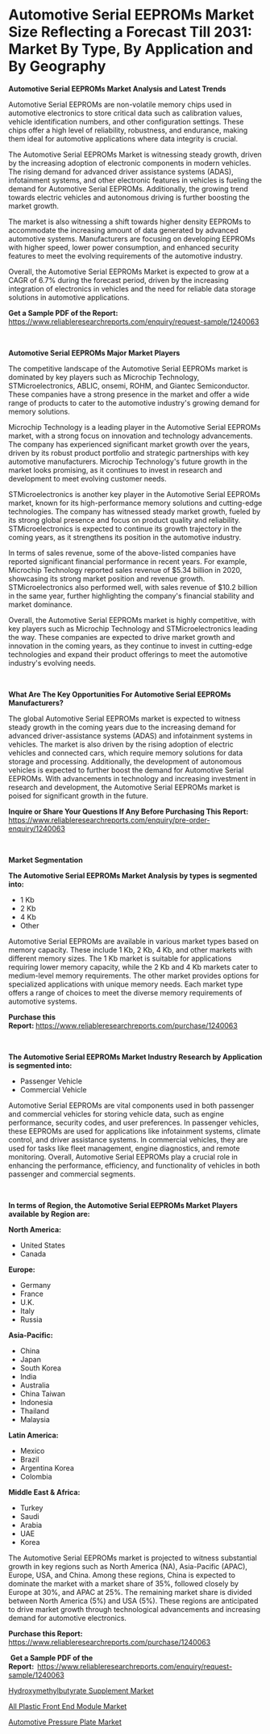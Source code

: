 <p><h1>Automotive Serial EEPROMs Market Size Reflecting a Forecast Till 2031: Market By Type, By Application and By Geography</h1></p><p><strong>Automotive Serial EEPROMs Market Analysis and Latest Trends</strong></p>
<p><p>Automotive Serial EEPROMs are non-volatile memory chips used in automotive electronics to store critical data such as calibration values, vehicle identification numbers, and other configuration settings. These chips offer a high level of reliability, robustness, and endurance, making them ideal for automotive applications where data integrity is crucial.</p><p>The Automotive Serial EEPROMs Market is witnessing steady growth, driven by the increasing adoption of electronic components in modern vehicles. The rising demand for advanced driver assistance systems (ADAS), infotainment systems, and other electronic features in vehicles is fueling the demand for Automotive Serial EEPROMs. Additionally, the growing trend towards electric vehicles and autonomous driving is further boosting the market growth.</p><p>The market is also witnessing a shift towards higher density EEPROMs to accommodate the increasing amount of data generated by advanced automotive systems. Manufacturers are focusing on developing EEPROMs with higher speed, lower power consumption, and enhanced security features to meet the evolving requirements of the automotive industry.</p><p>Overall, the Automotive Serial EEPROMs Market is expected to grow at a CAGR of 6.7% during the forecast period, driven by the increasing integration of electronics in vehicles and the need for reliable data storage solutions in automotive applications.</p></p>
<p><strong>Get a Sample PDF of the Report:&nbsp;</strong> <a href="https://www.reliableresearchreports.com/enquiry/request-sample/1240063">https://www.reliableresearchreports.com/enquiry/request-sample/1240063</a></p>
<p>&nbsp;</p>
<p><strong>Automotive Serial EEPROMs Major Market Players</strong></p>
<p><p>The competitive landscape of the Automotive Serial EEPROMs market is dominated by key players such as Microchip Technology, STMicroelectronics, ABLIC, onsemi, ROHM, and Giantec Semiconductor. These companies have a strong presence in the market and offer a wide range of products to cater to the automotive industry's growing demand for memory solutions.</p><p>Microchip Technology is a leading player in the Automotive Serial EEPROMs market, with a strong focus on innovation and technology advancements. The company has experienced significant market growth over the years, driven by its robust product portfolio and strategic partnerships with key automotive manufacturers. Microchip Technology's future growth in the market looks promising, as it continues to invest in research and development to meet evolving customer needs.</p><p>STMicroelectronics is another key player in the Automotive Serial EEPROMs market, known for its high-performance memory solutions and cutting-edge technologies. The company has witnessed steady market growth, fueled by its strong global presence and focus on product quality and reliability. STMicroelectronics is expected to continue its growth trajectory in the coming years, as it strengthens its position in the automotive industry.</p><p>In terms of sales revenue, some of the above-listed companies have reported significant financial performance in recent years. For example, Microchip Technology reported sales revenue of $5.34 billion in 2020, showcasing its strong market position and revenue growth. STMicroelectronics also performed well, with sales revenue of $10.2 billion in the same year, further highlighting the company's financial stability and market dominance.</p><p>Overall, the Automotive Serial EEPROMs market is highly competitive, with key players such as Microchip Technology and STMicroelectronics leading the way. These companies are expected to drive market growth and innovation in the coming years, as they continue to invest in cutting-edge technologies and expand their product offerings to meet the automotive industry's evolving needs.</p></p>
<p>&nbsp;</p>
<p><strong>What Are The Key Opportunities For Automotive Serial EEPROMs Manufacturers?</strong></p>
<p><p>The global Automotive Serial EEPROMs market is expected to witness steady growth in the coming years due to the increasing demand for advanced driver-assistance systems (ADAS) and infotainment systems in vehicles. The market is also driven by the rising adoption of electric vehicles and connected cars, which require memory solutions for data storage and processing. Additionally, the development of autonomous vehicles is expected to further boost the demand for Automotive Serial EEPROMs. With advancements in technology and increasing investment in research and development, the Automotive Serial EEPROMs market is poised for significant growth in the future.</p></p>
<p><strong>Inquire or Share Your Questions If Any Before Purchasing This Report:</strong> <a href="https://www.reliableresearchreports.com/enquiry/pre-order-enquiry/1240063">https://www.reliableresearchreports.com/enquiry/pre-order-enquiry/1240063</a></p>
<p>&nbsp;</p>
<p><strong>Market Segmentation</strong></p>
<p><strong>The Automotive Serial EEPROMs Market Analysis by types is segmented into:</strong></p>
<p><ul><li>1 Kb</li><li>2 Kb</li><li>4 Kb</li><li>Other</li></ul></p>
<p><p>Automotive Serial EEPROMs are available in various market types based on memory capacity. These include 1 Kb, 2 Kb, 4 Kb, and other markets with different memory sizes. The 1 Kb market is suitable for applications requiring lower memory capacity, while the 2 Kb and 4 Kb markets cater to medium-level memory requirements. The other market provides options for specialized applications with unique memory needs. Each market type offers a range of choices to meet the diverse memory requirements of automotive systems.</p></p>
<p><strong>Purchase this Report:&nbsp;</strong><a href="https://www.reliableresearchreports.com/purchase/1240063">https://www.reliableresearchreports.com/purchase/1240063</a></p>
<p>&nbsp;</p>
<p><strong>The Automotive Serial EEPROMs Market Industry Research by Application is segmented into:</strong></p>
<p><ul><li>Passenger Vehicle</li><li>Commercial Vehicle</li></ul></p>
<p><p>Automotive Serial EEPROMs are vital components used in both passenger and commercial vehicles for storing vehicle data, such as engine performance, security codes, and user preferences. In passenger vehicles, these EEPROMs are used for applications like infotainment systems, climate control, and driver assistance systems. In commercial vehicles, they are used for tasks like fleet management, engine diagnostics, and remote monitoring. Overall, Automotive Serial EEPROMs play a crucial role in enhancing the performance, efficiency, and functionality of vehicles in both passenger and commercial segments.</p></p>
<p>&nbsp;</p>
<p><strong>In terms of Region, the Automotive Serial EEPROMs Market Players available by Region are:</strong></p>
<p>
    <p> <strong> North America: </strong>
        <ul>
            <li>United States</li>
            <li>Canada</li>
        </ul>
        </p> 
    <p> <strong> Europe: </strong>
        <ul>
            <li>Germany</li>
            <li>France</li>
            <li>U.K.</li>
            <li>Italy</li>
            <li>Russia</li>
        </ul>
        </p> 
    <p> <strong> Asia-Pacific: </strong>
        <ul>
            <li>China</li>
            <li>Japan</li>
            <li>South Korea</li>
            <li>India</li>
            <li>Australia</li>
            <li>China Taiwan</li>
            <li>Indonesia</li>
            <li>Thailand</li>
            <li>Malaysia</li>
        </ul>
        </p> 
    <p> <strong> Latin America: </strong>
        <ul>
            <li>Mexico</li>
            <li>Brazil</li>
            <li>Argentina Korea</li>
            <li>Colombia</li>
        </ul>
        </p> 
    <p> <strong> Middle East & Africa: </strong>
        <ul>
            <li>Turkey</li>
            <li>Saudi</li>
            <li>Arabia</li>
            <li>UAE</li>
            <li>Korea</li>
        </ul>
    </p>
    </p>
<p><p>The Automotive Serial EEPROMs market is projected to witness substantial growth in key regions such as North America (NA), Asia-Pacific (APAC), Europe, USA, and China. Among these regions, China is expected to dominate the market with a market share of 35%, followed closely by Europe at 30%, and APAC at 25%. The remaining market share is divided between North America (5%) and USA (5%). These regions are anticipated to drive market growth through technological advancements and increasing demand for automotive electronics.</p></p>
<p><strong>Purchase this Report: </strong><a href="https://www.reliableresearchreports.com/purchase/1240063">https://www.reliableresearchreports.com/purchase/1240063</a></p>
<p>&nbsp;<strong>Get a Sample PDF of the Report:&nbsp;&nbsp;</strong><a href="https://www.reliableresearchreports.com/enquiry/request-sample/1240063">https://www.reliableresearchreports.com/enquiry/request-sample/1240063</a></p>
<p><strong></strong></p>
<p><p><a href="https://view.publitas.com/reportprime-1/hydroxymethylbutyrate-supplement-market-research-report-provides-thorough-industry-overview-which-offers-an-in-depth-analysis-of-product-trends-and-new-market-divisions/">Hydroxymethylbutyrate Supplement Market</a></p><p><a href="https://view.publitas.com/reportprime-1/all-plastic-front-end-module-market-furnish-information-about-market-size-market-share-market-dynamics-and-projections-spanning-from-2023-to-2030/">All Plastic Front End Module Market</a></p><p><a href="https://view.publitas.com/reportprime-1/automotive-pressure-plate-market-size-share-trends-analysis-report-by-material-by-type-by-end-user-by-region-and-segment-forecasts-2023-2030/">Automotive Pressure Plate Market</a></p></p>